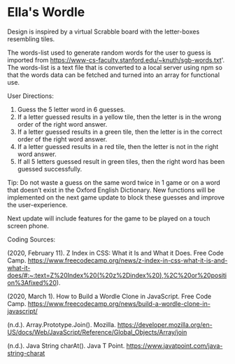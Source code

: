 # Ella's Wordle

Design is inspired by a virtual Scrabble board with the letter-boxes resembling tiles. 

The words-list used to generate random words for the user to guess is imported from https://www-cs-faculty.stanford.edu/~knuth/sgb-words.txt'. The words-list is a text file that is converted to a local server using npm so that the words data can be fetched and turned into an array for functional use. 


User Directions: 

1. Guess the 5 letter word in 6 guesses. 
2. If a letter guessed results in a yellow tile, then the letter is in the wrong order of the right word answer. 
3. If a letter guessed results in a green tile, then the letter is in the correct order of the right word answer. 
4. If a letter guessed results in a red tile, then the letter is not in the right word answer. 
5. If all 5 letters guessed result in green tiles, then the right word has been guessed successfully. 

Tip: Do not waste a guess on the same word twice in 1 game or on a word that doesn’t exist in the Oxford English Dictionary. New functions will be implemented on the next game update to block these guesses and improve the user-experience. 

Next update will include features for the game to be played on a touch screen phone. 


Coding Sources: 

(2020, February 11). Z Index in CSS: What it Is and What it Does. Free Code Camp. https://www.freecodecamp.org/news/z-index-in-css-what-it-is-and-what-it-does/#:~:text=Z%20Index%20(%20z%2Dindex%20),%2C%20or%20position%3Afixed%20).

(2020, March 1). How to Build a Wordle Clone in JavaScript. Free Code Camp. https://www.freecodecamp.org/news/build-a-wordle-clone-in-javascript/

(n.d.). Array.Prototype.Join(). Mozilla. https://developer.mozilla.org/en-US/docs/Web/JavaScript/Reference/Global_Objects/Array/join

(n.d.). Java String charAt(). Java T Point. https://www.javatpoint.com/java-string-charat
